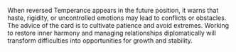 When reversed Temperance appears in the future position, it warns that haste, rigidity, or uncontrolled emotions may lead to conflicts or obstacles.  
The advice of the card is to cultivate patience and avoid extremes. Working to restore inner harmony and managing relationships diplomatically will transform difficulties into opportunities for growth and stability.
